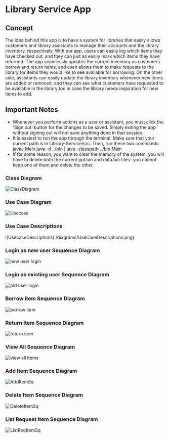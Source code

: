 # Library Service App

## Concept
The idea behind this app is to have a system for libraries that easily allows customers and library assistants to manage their accounts and the library inventory, respectively. With our app, users can easily log which items they have checked out, and they can just as easily mark which items they have returned. The app seamlessly updates the current inventory as customers borrow and return items, and even allows them to make requests to the library for items they would like to see available for borrowing. On the other side, assistants can easily update the library inventory whenever new items are added or removed, and they can see what customers have requested to be available in the library too in case the library needs inspiration for new items to add.

## Important Notes
- Whenever you perform actions as a user or assistant, you must click the 'Sign out' button for the changes to be saved. Simply exiting the app without signing out will not save anything done in that session.
- It is easiest to run the app through the terminal. Make sure that your current path is in Library-Service/src. Then, run these two commands: javac Main.java  -d ../bin | java -classpath ../bin Main
- If for some reason, you want to clear the memory of the system, you will have to delete both the current ppl.bin and data.bin files- you cannot keep one of them and delete the other.

### Class Diagram

![ClassDiagram](./diagrams/Class_Diagram.png)

### Use Case Diagram

![Usecase](./diagrams/UsecaseDiagram.png)

### Use Case Descriptions

![UsecaseDescriptions(./diagrams/UseCaseDescriptions.png)

### Login as new user Sequence Diagram

![new user login](./diagrams/newUser.jpg)

### Login as existing user Sequence Diagram

![old user login](./diagrams/oldUser.jpg)

### Borrow item Sequence Diagram

![borrow item](./diagrams/borrow.jpg)

### Return Item Sequence Diagram

![return item](./diagrams/returnSequenceDiagram.png)

### View All Sequence Diagram

![view all items](./diagrams/viewAllSequenceDiagram.png)

### Add Item Sequence Diagram

![AddItemSq](./diagrams/AddItemSequence.png)

### Delete Item Sequence Diagram

![DeleteItemSq](./diagrams/DeleteItemSequence.png)

### List Request Item Sequence Diagram

![ListReqItemSq](./diagrams/ListRequestItemSequence.png)
